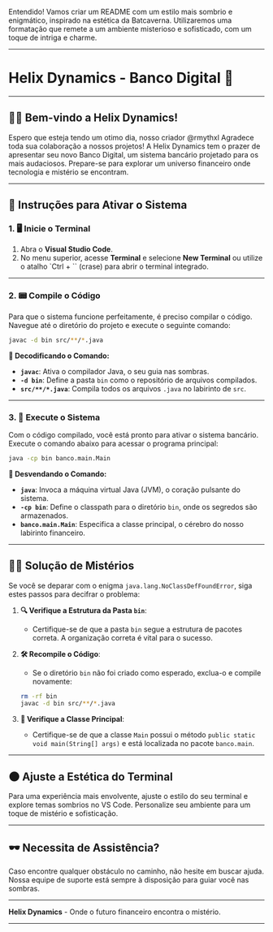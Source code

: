 Entendido! Vamos criar um README com um estilo mais sombrio e enigmático, inspirado na estética da Batcaverna. Utilizaremos uma formatação que remete a um ambiente misterioso e sofisticado, com um toque de intriga e charme.

---

# **Helix Dynamics - Banco Digital 🏦** 

---

## 🕵️‍♂️ **Bem-vindo a Helix Dynamics!**

Espero que esteja tendo um otimo dia, nosso criador @rmythxl Agradece toda sua colaboração a nossos projetos! A Helix Dynamics tem o prazer de apresentar seu novo Banco Digital, um sistema bancário projetado para os mais audaciosos. Prepare-se para explorar um universo financeiro onde tecnologia e mistério se encontram.

---

## 📂 **Instruções para Ativar o Sistema**

### 1. **🖥️ Inicie o Terminal**

1. Abra o **Visual Studio Code**.
2. No menu superior, acesse **Terminal** e selecione **New Terminal** ou utilize o atalho `Ctrl + `` (crase) para abrir o terminal integrado.

---

### 2. **📟 Compile o Código**

Para que o sistema funcione perfeitamente, é preciso compilar o código. Navegue até o diretório do projeto e execute o seguinte comando:

```bash
javac -d bin src/**/*.java
```

**🔮 Decodificando o Comando:**
- **`javac`**: Ativa o compilador Java, o seu guia nas sombras.
- **`-d bin`**: Define a pasta `bin` como o repositório de arquivos compilados.
- **`src/**/*.java`**: Compila todos os arquivos `.java` no labirinto de `src`.

---

### 3. **🚀 Execute o Sistema**

Com o código compilado, você está pronto para ativar o sistema bancário. Execute o comando abaixo para acessar o programa principal:

```bash
java -cp bin banco.main.Main
```

**🌌 Desvendando o Comando:**
- **`java`**: Invoca a máquina virtual Java (JVM), o coração pulsante do sistema.
- **`-cp bin`**: Define o classpath para o diretório `bin`, onde os segredos são armazenados.
- **`banco.main.Main`**: Especifica a classe principal, o cérebro do nosso labirinto financeiro.

---

## 🕵️‍♀️ **Solução de Mistérios**

Se você se deparar com o enigma `java.lang.NoClassDefFoundError`, siga estes passos para decifrar o problema:

1. **🔍 Verifique a Estrutura da Pasta `bin`**:
   - Certifique-se de que a pasta `bin` segue a estrutura de pacotes correta. A organização correta é vital para o sucesso.

2. **🛠️ Recompile o Código**:
   - Se o diretório `bin` não foi criado como esperado, exclua-o e compile novamente:
   ```bash
   rm -rf bin
   javac -d bin src/**/*.java
   ```

3. **🔑 Verifique a Classe Principal**:
   - Certifique-se de que a classe `Main` possui o método `public static void main(String[] args)` e está localizada no pacote `banco.main`.

---

## 🌑 **Ajuste a Estética do Terminal**

Para uma experiência mais envolvente, ajuste o estilo do seu terminal e explore temas sombrios no VS Code. Personalize seu ambiente para um toque de mistério e sofisticação.

---

## 🕶️ **Necessita de Assistência?**

Caso encontre qualquer obstáculo no caminho, não hesite em buscar ajuda. Nossa equipe de suporte está sempre à disposição para guiar você nas sombras.

---

**Helix Dynamics** - Onde o futuro financeiro encontra o mistério.

---

